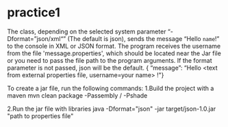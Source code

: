 # practice1
The class, depending on the selected system parameter “-Dformat=”json/xml“” (The default is json),
sends the message “Hello `name`!” to the console in XML or JSON format.
The program receives the username from the file 'message.properties',
which should be located near the Jar file or you need to pass the file path to the program arguments.
If the format parameter is not passed, json will be the default.
{ “message”: “Hello <text from external properties file, username=your name> !"}

To create a jar file, run the following commands:
1.Build the project with a maven
mvn clean package -Passembly / -Pshade

2.Run the jar file with libraries
java -Dformat="json" -jar target/json-1.0.jar "path to properties file"
